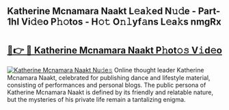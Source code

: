 ## Katherine Mcnamara Naakt L𝚎a𝚔ed N𝚞𝚍e - Part-1hI Vi𝚍𝚎o P𝚑𝚘tos - H𝚘𝚝 O𝚗𝚕yf𝚊ns L𝚎a𝚔s nmgRx

# <h2><a href="http://kfdlexk.oniu.top/?m=Katherine+Mcnamara+Naakt">🔗👉 🔴 Katherine Mcnamara Naakt P𝚑ot𝚘𝚜 V𝚒d𝚎o</a></h2>

[![Katherine Mcnamara Naakt Nu𝚍e𝚜](https://i.imgur.com/0qMVB7G.gif)](http://kfdlexk.oniu.top/?m=Katherine+Mcnamara+Naakt)
Online thought leader Katherine Mcnamara Naakt, celebrated for publishing dance and lifestyle material, consisting of performances and personal blogs. The public persona of Katherine Mcnamara Naakt is defined by its friendly and relatable nature, but the mysteries of his private life remain a tantalizing enigma.  
